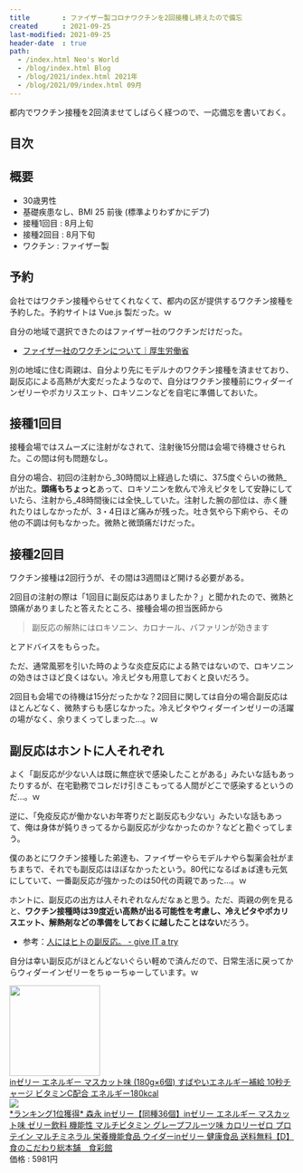 ```yaml
---
title        : ファイザー製コロナワクチンを2回接種し終えたので備忘
created      : 2021-09-25
last-modified: 2021-09-25
header-date  : true
path:
  - /index.html Neo's World
  - /blog/index.html Blog
  - /blog/2021/index.html 2021年
  - /blog/2021/09/index.html 09月
---
```


都内でワクチン接種を2回済ませてしばらく経つので、一応備忘を書いておく。

## 目次

## 概要

- 30歳男性
- 基礎疾患なし、BMI 25 前後 (標準よりわずかにデブ)
- 接種1回目 : 8月上旬
- 接種2回目 : 8月下旬
- ワクチン : ファイザー製

## 予約

会社ではワクチン接種やらせてくれなくて、都内の区が提供するワクチン接種を予約した。予約サイトは Vue.js 製だった。ｗ

自分の地域で選択できたのはファイザー社のワクチンだけだった。

- [ファイザー社のワクチンについて｜厚生労働省](https://www.mhlw.go.jp/stf/seisakunitsuite/bunya/vaccine_pfizer.html)

別の地域に住む両親は、自分より先にモデルナのワクチン接種を済ませており、副反応による高熱が大変だったようなので、自分はワクチン接種前にウィダーインゼリーやポカリスエット、ロキソニンなどを自宅に準備しておいた。

## 接種1回目

接種会場ではスムーズに注射がなされて、注射後15分間は会場で待機させられた。この間は何も問題なし。

自分の場合、初回の注射から_30時間以上経過した頃に、37.5度ぐらいの微熱_が出た。**頭痛もちょっと**あって、ロキソニンを飲んで冷えピタをして安静にしていたら、注射から_48時間後には全快_していた。注射した腕の部位は、赤く腫れたりはしなかったが、3・4日ほど痛みが残った。吐き気やら下痢やら、その他の不調は何もなかった。微熱と微頭痛だけだった。

## 接種2回目

ワクチン接種は2回行うが、その間は3週間ほど開ける必要がある。

2回目の注射の際は「1回目に副反応はありましたか？」と聞かれたので、微熱と頭痛がありましたと答えたところ、接種会場の担当医師から

> 副反応の解熱にはロキソニン、カロナール、バファリンが効きます

とアドバイスをもらった。

ただ、通常風邪を引いた時のような炎症反応による熱ではないので、ロキソニンの効きはさほど良くはない。冷えピタも用意しておくと良いだろう。

2回目も会場での待機は15分だったかな？2回目に関しては自分の場合副反応はほとんどなく、微熱すらも感じなかった。冷えピタやウィダーインゼリーの活躍の場がなく、余りまくってしまった…。ｗ

## 副反応はホントに人それぞれ

よく「副反応が少ない人は既に無症状で感染したことがある」みたいな話もあったりするが、在宅勤務でコレだけ引きこもってる人間がどこで感染するというのだ…。ｗ

逆に、「免疫反応が働かないお年寄りだと副反応も少ない」みたいな話もあって、俺は身体が鈍りきってるから副反応が少なかったのか？などと勘ぐってしまう。

僕のあとにワクチン接種した弟達も、ファイザーやらモデルナやら製薬会社がまちまちで、それでも副反応はほぼなかったという。80代になるばぁば達も元気にしていて、一番副反応が強かったのは50代の両親であった…。ｗ

ホントに、副反応の出方は人それぞれなんだなぁと思う。ただ、両親の例を見ると、**ワクチン接種時は39度近い高熱が出る可能性を考慮し、冷えピタやポカリスエット、解熱剤などの準備をしておくに越したことはない**だろう。

- 参考：[人にはヒトの副反応。 - give IT a try](https://blog.jnito.com/entry/2021/09/22/081416)

自分は幸い副反応がほとんどないぐらい軽めで済んだので、日常生活に戻ってからウィダーインゼリーをちゅーちゅーしています。ｗ

<div class="ad-amazon">
  <div class="ad-amazon-image">
    <a href="https://www.amazon.co.jp/dp/B00BAN5XQ2?tag=neos21-22&amp;linkCode=osi&amp;th=1&amp;psc=1">
      <img src="https://m.media-amazon.com/images/I/51n8WSn+VdL._SL160_.jpg" width="160" height="160">
    </a>
  </div>
  <div class="ad-amazon-info">
    <div class="ad-amazon-title">
      <a href="https://www.amazon.co.jp/dp/B00BAN5XQ2?tag=neos21-22&amp;linkCode=osi&amp;th=1&amp;psc=1">inゼリー エネルギー マスカット味 (180g×6個) すばやいエネルギー補給 10秒チャージ ビタミンC配合 エネルギー180kcal</a>
    </div>
  </div>
</div>

<div class="ad-rakuten">
  <div class="ad-rakuten-image">
    <a href="https://hb.afl.rakuten.co.jp/hgc/g00tux12.waxyc366.g00tux12.waxydd18/?pc=https%3A%2F%2Fitem.rakuten.co.jp%2Fs-kodawari%2F7170488%2F&amp;m=http%3A%2F%2Fm.rakuten.co.jp%2Fs-kodawari%2Fi%2F10001002%2F">
      <img src="https://thumbnail.image.rakuten.co.jp/@0_mall/s-kodawari/cabinet/08251719/7170488.jpg?_ex=128x128">
    </a>
  </div>
  <div class="ad-rakuten-info">
    <div class="ad-rakuten-title">
      <a href="https://hb.afl.rakuten.co.jp/hgc/g00tux12.waxyc366.g00tux12.waxydd18/?pc=https%3A%2F%2Fitem.rakuten.co.jp%2Fs-kodawari%2F7170488%2F&amp;m=http%3A%2F%2Fm.rakuten.co.jp%2Fs-kodawari%2Fi%2F10001002%2F">*ランキング1位獲得* 森永 inゼリー【同種36個】inゼリー エネルギー マスカット味 ゼリー飲料 機能性 マルチビタミン グレープフルーツ味 カロリーゼロ プロテイン マルチミネラル 栄養機能食品 ウイダーinゼリー 健康食品 送料無料【D】</a>
    </div>
    <div class="ad-rakuten-shop">
      <a href="https://hb.afl.rakuten.co.jp/hgc/g00tux12.waxyc366.g00tux12.waxydd18/?pc=https%3A%2F%2Fwww.rakuten.co.jp%2Fs-kodawari%2F&amp;m=http%3A%2F%2Fm.rakuten.co.jp%2Fs-kodawari%2F">食のこだわり総本舗　食彩館</a>
    </div>
    <div class="ad-rakuten-price">価格 : 5981円</div>
  </div>
</div>
